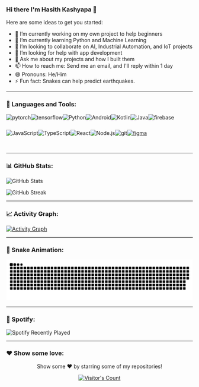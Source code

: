 ### Hi there I'm Hasith Kashyapa 👋

Here are some ideas to get you started:

- 🔭 I’m currently working on my own project to help beginners
- 🌱 I’m currently learning Python and Machine Learning 
- 👯 I’m looking to collaborate on AI, Industrial Automation, and IoT projects
- 🤔 I’m looking for help with app development 
- 💬 Ask me about my projects and how I built them
- 📫 How to reach me: Send me an email, and I'll reply within 1 day
- 😄 Pronouns: He/Him
- ⚡ Fun fact: Snakes can help predict earthquakes.

---

### 🔨 Languages and Tools:
<a href="https://pytorch.org/" target="_blank"> <img align="left" src="https://raw.githubusercontent.com/rahul-jha98/github_readme_icons/main/language_and_tools/square/pytorch/pytorch.svg" alt="pytorch" height="42px"/> </a> 
<a href="https://www.tensorflow.org" target="_blank"> <img align="left" src="https://raw.githubusercontent.com/rahul-jha98/github_readme_icons/main/language_and_tools/square/tensorflow/tensorflow.svg" alt="tensorflow" height="42px"/> </a> 
<a href="https://www.python.org" target="_blank"><img align="left" alt="Python" height="42px" src="https://raw.githubusercontent.com/rahul-jha98/github_readme_icons/main/language_and_tools/square/python/python.svg"></a>
<a href="https://developer.android.com" target="_blank"> <img align="left" alt="Android" height="42px" src="https://raw.githubusercontent.com/rahul-jha98/github_readme_icons/main/language_and_tools/square/android/android.svg"> </a>
<a href="https://kotlinlang.org" target="_blank"><img align="left" alt="Kotlin" height="42px" src="https://raw.githubusercontent.com/rahul-jha98/github_readme_icons/main/language_and_tools/square/kotlin/kotlin.svg"></a>
<a href="https://www.java.com" target="_blank"><img align="left" alt="Java" height="42px" src="https://raw.githubusercontent.com/rahul-jha98/github_readme_icons/main/language_and_tools/square/java/java.svg"></a>
<a href="https://firebase.google.com/" target="_blank"> <img align="left" src="https://raw.githubusercontent.com/rahul-jha98/github_readme_icons/main/language_and_tools/square/firebase/firebase.svg" alt="firebase" height="42px"/> </a>
<a href="https://developer.mozilla.org/en-US/docs/Web/JavaScript" target="_blank"> <img align="left" alt="JavaScript" height="42px" src="https://raw.githubusercontent.com/rahul-jha98/github_readme_icons/main/language_and_tools/square/javascript/javascript.svg"> </a>
<a href="https://www.typescriptlang.org/" target="_blank"><img align="left" alt="TypeScript" height="42px" src="https://raw.githubusercontent.com/rahul-jha98/github_readme_icons/main/language_and_tools/square/typescript/typescript.svg"></a>
<a href="https://reactjs.org/" target="_blank"> <img align="left" alt="React" height="42px" src="https://raw.githubusercontent.com/rahul-jha98/github_readme_icons/main/language_and_tools/square/react/react.svg"></a>
<a href="https://nodejs.org" target="_blank"><img align="left" alt="Node.js" height="42px" src="https://raw.githubusercontent.com/rahul-jha98/github_readme_icons/main/language_and_tools/square/node/node.svg"></a>
<a href="https://git-scm.com/" target="_blank"> <img src="https://raw.githubusercontent.com/rahul-jha98/github_readme_icons/main/language_and_tools/square/git-scm/git-scm.svg" align="left" alt="git" height="42px"/> </a>
<a href="https://www.figma.com/" target="_blank"> <img src="https://raw.githubusercontent.com/rahul-jha98/github_readme_icons/main/language_and_tools/square/figma/figma.svg" alt="figma" height="42px"/> </a>

<br>

---

### 📊 GitHub Stats:
![GitHub Stats](https://github-readme-stats.vercel.app/api?username=hasithz&show_icons=true&title_color=ffffff&icon_color=bb2acf&text_color=daf7dc&bg_color=151515)

![GitHub Streak](https://github-readme-streak-stats.herokuapp.com/?user=hasithz&theme=dark&hide_border=false)

---

### 📈 Activity Graph:
<a href="https://github-activity-graph.cyclic.app/graph?username=hasithz">
  <img src="https://github-activity-graph.cyclic.app/graph?username=hasithz&bg_color=1F222E&color=F8D866&line=F85D7F&point=FFFFFF&hide_border=true" alt="Activity Graph" />
</a>

---

### 🐍 Snake Animation:
![Snake animation](https://raw.githubusercontent.com/hasithz/hasithz/output/snake.svg)

---

### 🎵 Spotify:
![Spotify Recently Played](https://spotify-recently-played-readme.vercel.app/api?user=31gttnlnxmzw5z3smjbfcrzpv5pe&unique=true)

---

### ❤️ Show some love:
<p align="center">
    Show some ❤️ by starring some of my repositories!
</p>

<p align="center">
  <a href="https://gist.github.com/hasithz">
    <img src="https://profile-counter.glitch.me/{hasithz}/count.svg" alt="Visitor's Count" />
  </a>
</p>
